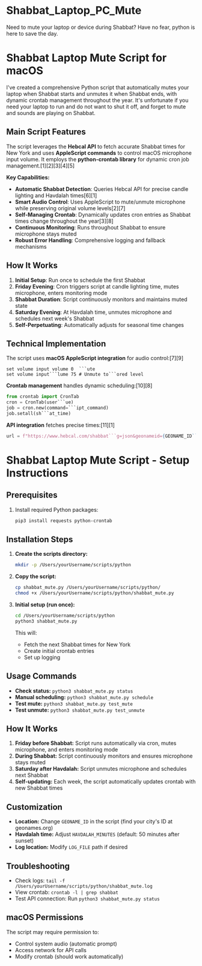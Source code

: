 # Shabbat_Laptop_PC_Mute
Need to mute your laptop or device during Shabbat? Have no fear, python is here to save the day. 

# Shabbat Laptop Mute Script for macOS

I've created a comprehensive Python script that automatically mutes your laptop when Shabbat starts and unmutes it when Shabbat ends, with dynamic crontab management throughout the year.  It's unfortunate if you need your laptop to run and do not want to shut it off, and forget to mute and sounds are playing on Shabbat. 

## Main Script Features

The script leverages the **Hebcal API** to fetch accurate Shabbat times for New York and uses **AppleScript commands** to control macOS microphone input volume. It employs the **python-crontab library** for dynamic cron job management.[1][2][3][4][5]

**Key Capabilities:**
- **Automatic Shabbat Detection**: Queries Hebcal API for precise candle lighting and Havdalah times[6][1]
- **Smart Audio Control**: Uses AppleScript to mute/unmute microphone while preserving original volume levels[2][7]
- **Self-Managing Crontab**: Dynamically updates cron entries as Shabbat times change throughout the year[3][8]
- **Continuous Monitoring**: Runs throughout Shabbat to ensure microphone stays muted
- **Robust Error Handling**: Comprehensive logging and fallback mechanisms

## How It Works

1. **Initial Setup**: Run once to schedule the first Shabbat
2. **Friday Evening**: Cron triggers script at candle lighting time, mutes microphone, enters monitoring mode
3. **Shabbat Duration**: Script continuously monitors and maintains muted state
4. **Saturday Evening**: At Havdalah time, unmutes microphone and schedules next week's Shabbat
5. **Self-Perpetuating**: Automatically adjusts for seasonal time changes

## Technical Implementation

The script uses **macOS AppleScript integration** for audio control:[7][9]
```applescript
set volume input volume 0  ```ute
set volume input```lume 75 # Unmute to```ored level
```

**Crontab management** handles dynamic scheduling:[10][8]
```python
from crontab import CronTab
cron = CronTab(user```ue)
job = cron.new(command=```ipt_command)
job.setall(sh```at_time)
```

**API integration** fetches precise times:[11][1]
```python
url = f"https://www.hebcal.com/shabbat```g=json&geonameid={GEONAME_ID```=on&m={HAVDALAH_MINUTES}"````
```

# Shabbat Laptop Mute Script - Setup Instructions

## Prerequisites
1. Install required Python packages:
   ```bash
   pip3 install requests python-crontab
   ```

## Installation Steps

1. **Create the scripts directory:**
   ```bash
   mkdir -p /Users/yourUsername/scripts/python
   ```

2. **Copy the script:**
   ```bash
   cp shabbat_mute.py /Users/yourUsername/scripts/python/
   chmod +x /Users/yourUsername/scripts/python/shabbat_mute.py
   ```

3. **Initial setup (run once):**
   ```bash
   cd /Users/yourUsername/scripts/python
   python3 shabbat_mute.py
   ```

   This will:
   - Fetch the next Shabbat times for New York
   - Create initial crontab entries
   - Set up logging

## Usage Commands

- **Check status:** `python3 shabbat_mute.py status`
- **Manual scheduling:** `python3 shabbat_mute.py schedule`
- **Test mute:** `python3 shabbat_mute.py test_mute`
- **Test unmute:** `python3 shabbat_mute.py test_unmute`

## How It Works

1. **Friday before Shabbat:** Script runs automatically via cron, mutes microphone, and enters monitoring mode
2. **During Shabbat:** Script continuously monitors and ensures microphone stays muted
3. **Saturday after Havdalah:** Script unmutes microphone and schedules next Shabbat
4. **Self-updating:** Each week, the script automatically updates crontab with new Shabbat times

## Customization

- **Location:** Change `GEONAME_ID` in the script (find your city's ID at geonames.org)
- **Havdalah time:** Adjust `HAVDALAH_MINUTES` (default: 50 minutes after sunset)
- **Log location:** Modify `LOG_FILE` path if desired

## Troubleshooting

- Check logs: `tail -f /Users/yourUsername/scripts/python/shabbat_mute.log`
- View crontab: `crontab -l | grep shabbat`
- Test API connection: Run `python3 shabbat_mute.py status`

## macOS Permissions

The script may require permission to:
- Control system audio (automatic prompt)
- Access network for API calls
- Modify crontab (should work automatically)
